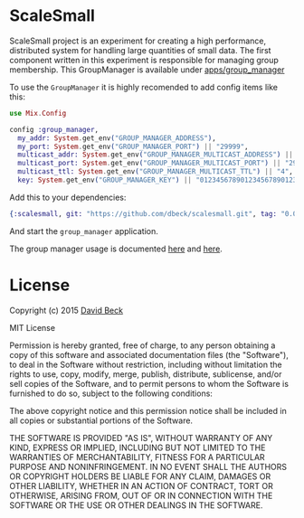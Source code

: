 ScaleSmall
==========

ScaleSmall project is an experiment for creating a high performance, distributed system for handling large quantities of small data. The first component written in this experiment is responsible for managing group membership. This GroupManager is available under [apps/group_manager](apps/group_manager)

To use the `GroupManager` it is highly recomended to add config items like this:

```elixir
use Mix.Config

config :group_manager,
  my_addr: System.get_env("GROUP_MANAGER_ADDRESS"),
  my_port: System.get_env("GROUP_MANAGER_PORT") || "29999",
  multicast_addr: System.get_env("GROUP_MANAGER_MULTICAST_ADDRESS") || "224.1.1.1",
  multicast_port: System.get_env("GROUP_MANAGER_MULTICAST_PORT") || "29999",
  multicast_ttl: System.get_env("GROUP_MANAGER_MULTICAST_TTL") || "4",
  key: System.get_env("GROUP_MANAGER_KEY") || "01234567890123456789012345678912"
```

Add this to your dependencies:

```elixir
{:scalesmall, git: "https://github.com/dbeck/scalesmall.git", tag: "0.0.6"}
```

And start the `group_manager` application.

The group manager usage is documented [here](apps/group_manager) and [here](apps/group_manager/lib/group_manager.ex).

License
=======

Copyright (c) 2015 [David Beck](http://dbeck.github.io)

MIT License

Permission is hereby granted, free of charge, to any person obtaining
a copy of this software and associated documentation files (the
"Software"), to deal in the Software without restriction, including
without limitation the rights to use, copy, modify, merge, publish,
distribute, sublicense, and/or sell copies of the Software, and to
permit persons to whom the Software is furnished to do so, subject to
the following conditions:

The above copyright notice and this permission notice shall be
included in all copies or substantial portions of the Software.

THE SOFTWARE IS PROVIDED "AS IS", WITHOUT WARRANTY OF ANY KIND,
EXPRESS OR IMPLIED, INCLUDING BUT NOT LIMITED TO THE WARRANTIES OF
MERCHANTABILITY, FITNESS FOR A PARTICULAR PURPOSE AND
NONINFRINGEMENT. IN NO EVENT SHALL THE AUTHORS OR COPYRIGHT HOLDERS BE
LIABLE FOR ANY CLAIM, DAMAGES OR OTHER LIABILITY, WHETHER IN AN ACTION
OF CONTRACT, TORT OR OTHERWISE, ARISING FROM, OUT OF OR IN CONNECTION
WITH THE SOFTWARE OR THE USE OR OTHER DEALINGS IN THE SOFTWARE.
